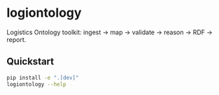 # logiontology

Logistics Ontology toolkit: ingest → map → validate → reason → RDF → report.

## Quickstart
```bash
pip install -e ".[dev]"
logiontology --help
```
